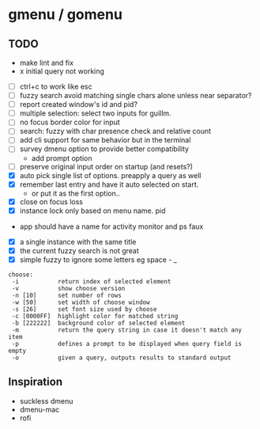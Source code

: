 # gmenu / gomenu

## TODO
- make lint and fix
- x initial  query not working
- [ ] ctrl+c to work like esc
- [ ] fuzzy search avoid matching single chars alone unless near separator?
- [ ] report created window's id and pid?
- [ ] multiple selection: select two inputs for guillm.
- [ ] no focus border color for input
- [ ] search: fuzzy with char presence check and relative count
- [ ] add cli support for same behavior but in the terminal
- [ ] survey dmenu option to provide better compatibility
  - add prompt option
- [ ] preserve original input order on startup (and resets?)
- [x] auto pick single list of options. preapply a query as well
- [x] remember last entry and have it auto selected on start.
  - or put it as the first option..
- [x] close on focus loss
- [x] instance lock only based on menu name. pid
- app should have a name for activity monitor and ps faux
- [x] a single instance with the same title
- [x] the current fuzzy search is not great
- [x] simple fuzzy to ignore some letters eg space - \_

```
choose:
 -i           return index of selected element
 -v           show choose version
 -n [10]      set number of rows
 -w [50]      set width of choose window
 -s [26]      set font size used by choose
 -c [0000FF]  highlight color for matched string
 -b [222222]  background color of selected element
 -m           return the query string in case it doesn't match any item
 -p           defines a prompt to be displayed when query field is empty
 -o           given a query, outputs results to standard output
```

## Inspiration

- suckless dmenu
- dmenu-mac
- rofi
